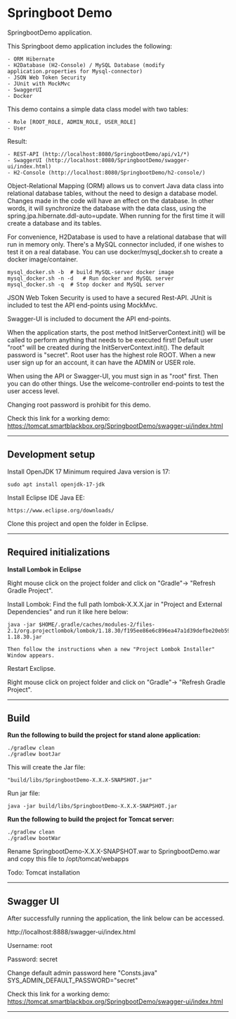 # Springboot Demo

SpringbootDemo application.

This Springboot demo application includes the following:

	- ORM Hibernate
	- H2Database (H2-Console) / MySQL Database (modify application.properties for Mysql-connector)
	- JSON Web Token Security
	- JUnit with MockMvc
	- SwaggerUI
	- Docker
 
 This demo contains a simple data class model with two tables:
 
	- Role [ROOT_ROLE, ADMIN_ROLE, USER_ROLE]
	- User
 
 Result:
 
	- REST-API (http://localhost:8080/SpringbootDemo/api/v1/*)
	- SwaggerUI (http://localhost:8080/SpringbootDemo/swagger-ui/index.html)
	- H2-Console (http://localhost:8080/SpringbootDemo/h2-console/)

Object-Relational Mapping (ORM) allows us to convert Java data class into relational database tables,
without the need to design a database model. Changes made in the code will have an effect on the
database. In other words, it will synchronize the database with the data class, 
using the spring.jpa.hibernate.ddl-auto=update. When running for the first time it will create a database and its tables.

For convenience, H2Database is used to have a relational database that will run in memory only.
There's a MySQL connector included, if one wishes to test it on a real database. You can use docker/mysql_docker.sh to create a docker image/container.

	mysql_docker.sh -b	# build MySQL-server docker image
	mysql_docker.sh -n -d	# Run docker and MySQL server
	mysql_docker.sh -q	# Stop docker and MySQL server

JSON Web Token Security is used to have a secured Rest-API.
JUnit is included to test the API end-points using MockMvc.

Swagger-UI is included to document the API end-points.

When the application starts, the post method InitServerContext.init() will be called 
to perform anything that needs to be executed first! Default user "root" will be created
during the InitServerContext.init(). The default password is "secret".
Root user has the highest role ROOT.
When a new user sign up for an account, it can have the ADMIN or USER  role.

When using the API or Swagger-UI, you must sign in as "root" first.
Then you can do other things. Use the welcome-controller end-points to test the user access level.

Changing root password is prohibit for this demo.

Check this link for a working demo: 
<a href="https://tomcat.smartblackbox.org/SpringbootDemo/swagger-ui/index.html">https://tomcat.smartblackbox.org/SpringbootDemo/swagger-ui/index.html</a>

_______________________________________________________________________________
## Development setup

Install OpenJDK 17
Minimum required Java version is 17:

    sudo apt install openjdk-17-jdk

Install Eclipse IDE Java EE:
    
    https://www.eclipse.org/downloads/

Clone this project and open the folder in Eclipse.

_______________________________________________________________________________
## Required initializations

**Install Lombok in Eclipse**

Right mouse click on the project folder and click on "Gradle"-> "Refresh Gradle Project".

Install Lombok:
	Find the full path lombok-X.X.X.jar in "Project and External Dependencies" and run it like here below:
	
	java -jar $HOME/.gradle/caches/modules-2/files-2.1/org.projectlombok/lombok/1.18.30/f195ee86e6c896ea47a1d39defbe20eb59cd149d/lombok-1.18.30.jar

	Then follow the instructions when a new "Project Lombok Installer" Window appears.
	
Restart Exclipse.

Right mouse click on project folder and click on "Gradle"-> "Refresh Gradle Project".

_______________________________________________________________________________
## Build

**Run the following to build the project for stand alone application:**

    ./gradlew clean
    ./gradlew bootJar

This will create the Jar file:
    
    "build/libs/SpringbootDemo-X.X.X-SNAPSHOT.jar"

Run jar file:

    java -jar build/libs/SpringbootDemo-X.X.X-SNAPSHOT.jar

**Run the following to build the project for Tomcat server:**

    ./gradlew clean
    ./gradlew bootWar

Rename SpringbootDemo-X.X.X-SNAPSHOT.war to SpringbootDemo.war and copy this file to /opt/tomcat/webapps

Todo: Tomcat installation

_______________________________________________________________________________
## Swagger UI

After successfully running the application, the link below can be accessed.

http://localhost:8888/swagger-ui/index.html

Username: root

Password: secret

Change default admin password here "Consts.java" SYS_ADMIN_DEFAULT_PASSWORD="secret"

Check this link for a working demo: <a href="https://tomcat.smartblackbox.org/SpringbootDemo/swagger-ui/index.html">https://tomcat.smartblackbox.org/SpringbootDemo/swagger-ui/index.html</a>
_______________________________________________________________________________

